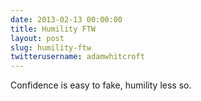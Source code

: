 ```yaml
---
date: 2013-02-13 00:00:00
title: Humility FTW
layout: post
slug: humility-ftw
twitterusername: adamwhitcroft
---
```

Confidence is easy to fake, humility less so.
